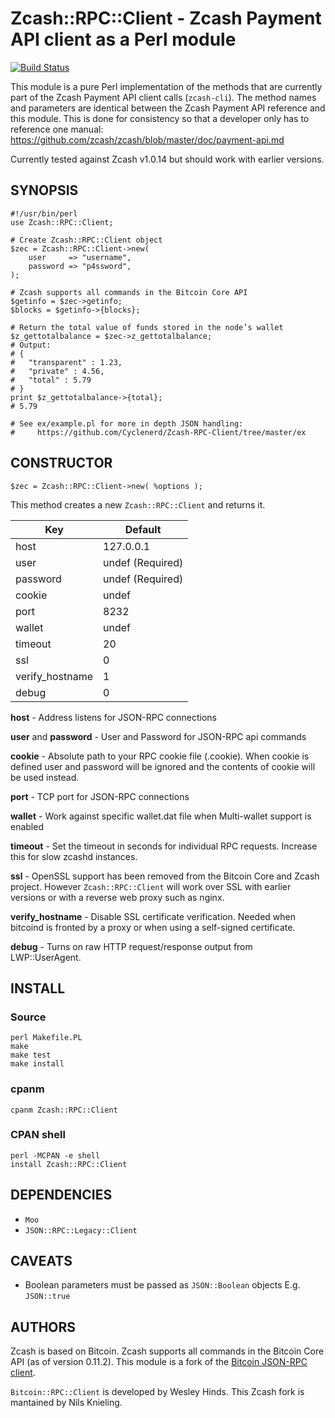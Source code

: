# Zcash::RPC::Client -  Zcash Payment API client as a Perl module

[![Build Status](https://travis-ci.org/Cyclenerd/Zcash-RPC-Client.svg?branch=master)](https://travis-ci.org/Cyclenerd/Zcash-RPC-Client)

This module is a pure Perl implementation of the methods that are currently part of the Zcash Payment API client calls (`zcash-cli`).
The method names and parameters are identical between the Zcash Payment API reference and this module.
This is done for consistency so that a developer only has to reference one manual:
https://github.com/zcash/zcash/blob/master/doc/payment-api.md

Currently tested against Zcash v1.0.14 but should work with earlier versions.

## SYNOPSIS

```
#!/usr/bin/perl
use Zcash::RPC::Client;

# Create Zcash::RPC::Client object
$zec = Zcash::RPC::Client->new(
	user     => "username",
	password => "p4ssword",
);

# Zcash supports all commands in the Bitcoin Core API
$getinfo = $zec->getinfo;
$blocks = $getinfo->{blocks};

# Return the total value of funds stored in the node’s wallet
$z_gettotalbalance = $zec->z_gettotalbalance;
# Output:
# {
#   "transparent" : 1.23,
#   "private" : 4.56,
#   "total" : 5.79
# }
print $z_gettotalbalance->{total};
# 5.79

# See ex/example.pl for more in depth JSON handling:
#     https://github.com/Cyclenerd/Zcash-RPC-Client/tree/master/ex
```

## CONSTRUCTOR

```
$zec = Zcash::RPC::Client->new( %options );
```

This method creates a new `Zcash::RPC::Client` and returns it.

| Key             | Default          |
|-----------------|------------------|
| host            | 127.0.0.1        |
| user            | undef (Required) |
| password        | undef (Required) |
| cookie          | undef            |
| port            | 8232             |
| wallet          | undef            |
| timeout         | 20               |
| ssl             | 0                |
| verify_hostname | 1                |
| debug           | 0                |

**host** - Address listens for JSON-RPC connections

**user** and **password** - User and Password for JSON-RPC api commands

**cookie** - Absolute path to your RPC cookie file (.cookie). When cookie is defined user and password will be ignored and the contents of cookie will be used instead.

**port** - TCP port for JSON-RPC connections

**wallet** - Work against specific wallet.dat file when Multi-wallet support is
enabled

**timeout** - Set the timeout in seconds for individual RPC requests. Increase this for slow zcashd instances.

**ssl** - OpenSSL support has been removed from the Bitcoin Core and Zcash project. 
However `Zcash::RPC::Client` will work over SSL with earlier versions or with a reverse web proxy such as nginx.

**verify_hostname** - Disable SSL certificate verification. Needed when bitcoind is fronted by a proxy or when using a self-signed certificate.

**debug** - Turns on raw HTTP request/response output from LWP::UserAgent.

## INSTALL

### Source

```
perl Makefile.PL
make
make test
make install
```

### cpanm

```
cpanm Zcash::RPC::Client
```

### CPAN shell

```
perl -MCPAN -e shell
install Zcash::RPC::Client
```

## DEPENDENCIES

* `Moo`
* `JSON::RPC::Legacy::Client`

## CAVEATS

* Boolean parameters must be passed as `JSON::Boolean` objects E.g. `JSON::true`

## AUTHORS

Zcash is based on Bitcoin. Zcash supports all commands in the Bitcoin Core API (as of version 0.11.2). This module is a fork of the [Bitcoin JSON-RPC client](https://github.com/whindsx/Bitcoin-RPC-Client).

`Bitcoin::RPC::Client` is developed by Wesley Hinds. This Zcash fork is mantained by Nils Knieling.